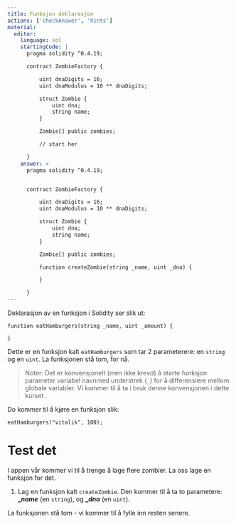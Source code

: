 ```yaml
---
title: Funksjon deklarasjon
actions: ['checkAnswer', 'hints']
material:
  editor:
    language: sol
    startingCode: |
      pragma solidity ^0.4.19;

      contract ZombieFactory {

          uint dnaDigits = 16;
          uint dnaModulus = 10 ** dnaDigits;

          struct Zombie {
              uint dna;
              string name;
          }

          Zombie[] public zombies;

          // start her

      }
    answer: >
      pragma solidity ^0.4.19;


      contract ZombieFactory {

          uint dnaDigits = 16;
          uint dnaModulus = 10 ** dnaDigits;

          struct Zombie {
              uint dna;
              string name;
          }

          Zombie[] public zombies;

          function createZombie(string _name, uint _dna) {

          }

      }
---
```


Deklarasjon av en funksjon i Solidity ser slik ut:

```
function eatHamburgers(string _name, uint _amount) {

}
```

Dette er en funksjon kalt `eatHamburgers` som tar 2 parameterere: en `string` og en `uint`. La funksjonen stå tom, for nå.

> Noter: Det er konvensjonelt (men ikke krevd) å starte funksjon parameter variabel navnmed understrek (`_`) for å differensiere mellom globale variabler. Vi kommer til å ta i bruk denne konvensjonen i dette kurset .

Do kommer til å kjøre en funksjon slik:

```
eatHamburgers("vitalik", 100);
```

# Test det

I appen vår kommer vi til å trenge å lage flere zombier. La oss lage en funksjon for det.

1. Lag en funksjon kalt `createZombie`. Den kommer til å ta to parametere: **__name_** (en `string`), og **__dna_** (en `uint`).

La funksjonen stå tom - vi kommer til å fylle inn resten senere.
